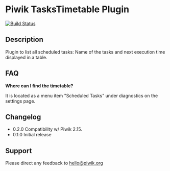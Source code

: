# Piwik TasksTimetable Plugin

[![Build Status](https://travis-ci.org/piwik/plugin-TasksTimetable.svg?branch=master)](https://travis-ci.org/piwik/plugin-TasksTimetable)

## Description

Plugin to list all scheduled tasks: Name of the tasks and next execution time displayed in a table. 

## FAQ

__Where can I find the timetable?__

It is located as a menu item "Scheduled Tasks" under diagnostics on the settings page.

## Changelog

* 0.2.0 Compatibility w/ Piwik 2.15.
* 0.1.0 Initial release

## Support

Please direct any feedback to [hello@piwik.org](mailto:hello@piwik.org)


